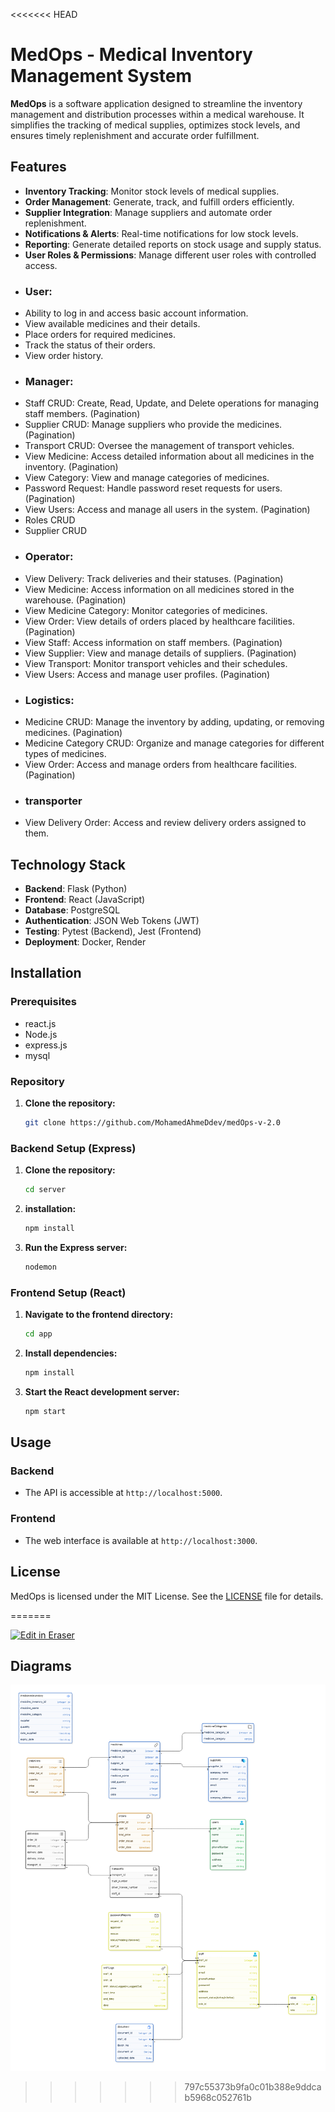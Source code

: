 <<<<<<< HEAD
# MedOps - Medical Inventory Management System

**MedOps** is a software application designed to streamline the inventory management and distribution processes within a medical warehouse. It simplifies the tracking of medical supplies, optimizes stock levels, and ensures timely replenishment and accurate order fulfillment.

## Features

- **Inventory Tracking**: Monitor stock levels of medical supplies.
- **Order Management**: Generate, track, and fulfill orders efficiently.
- **Supplier Integration**: Manage suppliers and automate order replenishment.
- **Notifications & Alerts**: Real-time notifications for low stock levels.
- **Reporting**: Generate detailed reports on stock usage and supply status.
- **User Roles & Permissions**: Manage different user roles with controlled access.
- ### User:
- 	Ability to log in and access basic account information.
-	View available medicines and their details.
-	Place orders for required medicines.
-	Track the status of their orders.
-	View order history.
- ### Manager:
-	Staff CRUD: Create, Read, Update, and Delete operations for managing staff members. (Pagination)
-	Supplier CRUD: Manage suppliers who provide the medicines. (Pagination)
-	Transport CRUD: Oversee the management of transport vehicles. 
-	View Medicine: Access detailed information about all medicines in the inventory. (Pagination)
-	View Category: View and manage categories of medicines.
-	Password Request: Handle password reset requests for users. (Pagination)
-	View Users: Access and manage all users in the system. (Pagination)
-	Roles CRUD 
-	Supplier CRUD
- ### Operator:
-	View Delivery: Track deliveries and their statuses. (Pagination)
-	View Medicine: Access information on all medicines stored in the warehouse. (Pagination)
-	View Medicine Category: Monitor categories of medicines. 
-	View Order: View details of orders placed by healthcare facilities. (Pagination)
-	View Staff: Access information on staff members. (Pagination)
-	View Supplier: View and manage details of suppliers. (Pagination)
-	View Transport: Monitor transport vehicles and their schedules.
-	View Users: Access and manage user profiles.  (Pagination)
- ### Logistics:
-	Medicine CRUD: Manage the inventory by adding, updating, or removing medicines. (Pagination)
-	Medicine Category CRUD: Organize and manage categories for different types of medicines.
-	View Order: Access and manage orders from healthcare facilities. (Pagination)
- ### transporter
-	View Delivery Order: Access and review delivery orders assigned to them. 



## Technology Stack

- **Backend**: Flask (Python)
- **Frontend**: React (JavaScript)
- **Database**: PostgreSQL
- **Authentication**: JSON Web Tokens (JWT)
- **Testing**: Pytest (Backend), Jest (Frontend)
- **Deployment**: Docker, Render

## Installation

### Prerequisites

- react.js
- Node.js 
- express.js
- mysql

### Repository

1. **Clone the repository:**
    ```bash
    git clone https://github.com/MohamedAhmeDdev/medOps-v-2.0
    ```


### Backend Setup (Express)

1. **Clone the repository:**
    ```bash
    cd server
    ```

2. **installation:**
    ```bash
    npm install
    ```

3. **Run the Express server:**
    ```bash
    nodemon
    ```

### Frontend Setup (React)

1. **Navigate to the frontend directory:**
    ```bash
    cd app
    ```

2. **Install dependencies:**
    ```bash
    npm install
    ```

3. **Start the React development server:**
    ```bash
    npm start
    ```

## Usage

### Backend

- The API is accessible at `http://localhost:5000`.

### Frontend

- The web interface is available at `http://localhost:3000`.





## License

MedOps is licensed under the MIT License. See the [LICENSE](LICENSE) file for details.


=======
<p><a target="_blank" href="https://app.eraser.io/workspace/brDc2T09uxy58tTJjlML" id="edit-in-eraser-github-link"><img alt="Edit in Eraser" src="https://firebasestorage.googleapis.com/v0/b/second-petal-295822.appspot.com/o/images%2Fgithub%2FOpen%20in%20Eraser.svg?alt=media&amp;token=968381c8-a7e7-472a-8ed6-4a6626da5501"></a></p>




<!-- eraser-additional-content -->
## Diagrams
<!-- eraser-additional-files -->
<a href="/app/README-entity-relationship-1.eraserdiagram" data-element-id="u44ydxbVc_D-iNDPX-Fca"><img src="/.eraser/brDc2T09uxy58tTJjlML___d60JyG8IgPXfKydjGN2DGnQzwuC2___---diagram----b2062f551851d9a85f14ffa0d846c719.png" alt="" data-element-id="u44ydxbVc_D-iNDPX-Fca" /></a>
<!-- end-eraser-additional-files -->
<!-- end-eraser-additional-content -->
<!--- Eraser file: https://app.eraser.io/workspace/brDc2T09uxy58tTJjlML --->
>>>>>>> 797c55373b9fa0c01b388e9ddcab5968c052761b
